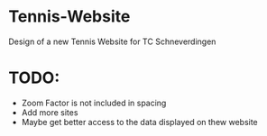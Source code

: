 # Tennis-Website
Design of a new Tennis Website for TC Schneverdingen

# TODO:
* Zoom Factor is not included in spacing
* Add more sites
* Maybe get better access to the data displayed on thew website